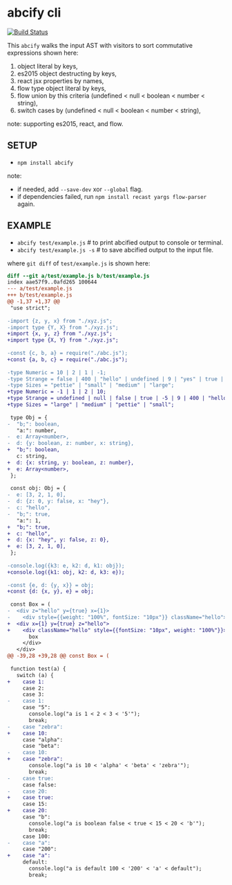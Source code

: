 # abcify cli

[![Build Status](https://travis-ci.org/timoweave/abcify.svg?branch=master)](https://travis-ci.org/timoweave/abcify)

This `abcify` walks the input AST with visitors to sort commutative expressions shown here:

1. object literal by keys,
2. es2015 object destructing by keys,
3. react jsx properties by names,
4. flow type object literal by keys,
5. flow union by this criteria (undefined < null < boolean < number < string),
6. switch cases by (undefined < null < boolean < number < string),

note: supporting es2015, react, and flow.

## SETUP

* `npm install abcify`

note:
- if needed, add `--save-dev` xor `--global` flag.
- if dependencies failed, run `npm install recast yargs flow-parser` again.

## EXAMPLE

* `abcify test/example.js` # to print abcified output to console or terminal.
* `abcify test/example.js -s` # to save abcified output to the input file.

where `git diff` of `test/example.js` is shown here:

```diff
diff --git a/test/example.js b/test/example.js
index aae57f9..0afd265 100644
--- a/test/example.js
+++ b/test/example.js
@@ -1,37 +1,37 @@
 "use strict";
 
-import {z, y, x} from "./xyz.js";
-import type {Y, X} from "./xyz.js";
+import {x, y, z} from "./xyz.js";
+import type {X, Y} from "./xyz.js";
 
-const {c, b, a} = require("./abc.js");
+const {a, b, c} = require("./abc.js");
 
-type Numeric = 10 | 2 | 1 | -1;
-type Strange = false | 400 | "hello" | undefined | 9 | "yes" | true | null | -5;
-type Sizes = "pettie" | "small" | "medium" | "large";
+type Numeric = -1 | 1 | 2 | 10;
+type Strange = undefined | null | false | true | -5 | 9 | 400 | "hello" | "yes";
+type Sizes = "large" | "medium" | "pettie" | "small";
 
 type Obj = {
-  "b;": boolean,
   "a:": number,
-  e: Array<number>,
-  d: {y: boolean, z: number, x: string},
+  "b;": boolean,
   c: string,
+  d: {x: string, y: boolean, z: number},
+  e: Array<number>,
 };
 
 const obj: Obj = {
-  e: [3, 2, 1, 0],
-  d: {z: 0, y: false, x: "hey"},
-  c: "hello",
-  "b;": true,
   "a:": 1,
+  "b;": true,
+  c: "hello",
+  d: {x: "hey", y: false, z: 0},
+  e: [3, 2, 1, 0],
 };
 
-console.log({k3: e, k2: d, k1: obj});
+console.log({k1: obj, k2: d, k3: e});
 
-const {e, d: {y, x}} = obj;
+const {d: {x, y}, e} = obj;
 
 const Box = (
-  <div z="hello" y={true} x={1}>
-    <div style={{weight: "100%", fontSize: "10px"}} className="hello">
+  <div x={1} y={true} z="hello">
+    <div className="hello" style={{fontSize: "10px", weight: "100%"}}>
       box
     </div>
   </div>
@@ -39,28 +39,28 @@ const Box = (
 
 function test(a) {
   switch (a) {
+    case 1:
     case 2:
     case 3:
-    case 1:
     case "5":
       console.log("a is 1 < 2 < 3 < '5'");
       break;
-    case "zebra":
+    case 10:
     case "alpha":
     case "beta":
-    case 10:
+    case "zebra":
       console.log("a is 10 < 'alpha' < 'beta' < 'zebra'");
       break;
-    case true:
     case false:
-    case 20:
+    case true:
     case 15:
+    case 20:
     case "b":
       console.log("a is boolean false < true < 15 < 20 < 'b'");
       break;
     case 100:
-    case "a":
     case "200":
+    case "a":
     default:
       console.log("a is default 100 < '200' < 'a' < default");
       break;
```
